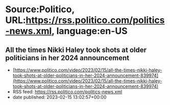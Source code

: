 # Source:Politico, URL:https://rss.politico.com/politics-news.xml, language:en-US

## All the times Nikki Haley took shots at older politicians in her 2024 announcement
 - [https://www.politico.com/video/2023/02/15/all-the-times-nikki-haley-took-shots-at-older-politicians-in-her-2024-announcement-839974](https://www.politico.com/video/2023/02/15/all-the-times-nikki-haley-took-shots-at-older-politicians-in-her-2024-announcement-839974)
 - RSS feed: https://rss.politico.com/politics-news.xml
 - date published: 2023-02-15 13:02:57+00:00



